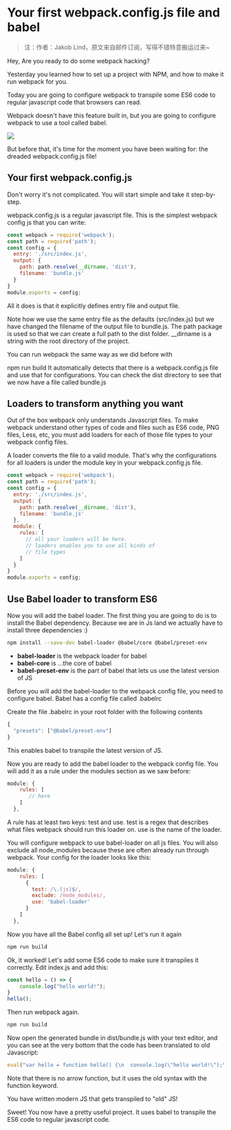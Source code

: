 # Your first webpack.config.js file and babel

> 注：作者：Jakob Lind，原文来自邮件订阅，写得不错特意搬运过来~

Hey,
Are you ready to do some webpack hacking?

Yesterday you learned how to set up a project with NPM, and how to make it run webpack for you.

Today you are going to configure webpack to transpile some ES6 code to regular javascript code that browsers can read.

Webpack doesn't have this feature built in, but you are going to configure webpack to use a tool called babel.

![](https://i.loli.net/2019/05/12/5cd841b718cee.jpg)

But before that, it's time for the moment you have been waiting for: the dreaded webpack.config.js file!

## Your first webpack.config.js

Don't worry it's not complicated. You will start simple and take it step-by-step.

webpack.config.js is a regular javascript file. This is the simplest webpack config js that you can write:

```js
const webpack = require('webpack');
const path = require('path');
const config = {
  entry: './src/index.js',
  output: {
    path: path.resolve(__dirname, 'dist'),
    filename: 'bundle.js'
  }
}
module.exports = config;
```

All it does is that it explicitly defines entry file and output file.

Note how we use the same entry file as the defaults (src/index.js) but we have changed the filename of the output file to bundle.js. The path package is used so that we can create a full path to the dist folder. __dirname is a string with the root directory of the project.

You can run webpack the same way as we did before with

npm run build
It automatically detects that there is a webpack.config.js file and use that for configurations. You can check the dist directory to see that we now have a file called bundle.js

## Loaders to transform anything you want

Out of the box webpack only understands Javascript files. To make webpack understand other types of code and files such as ES6 code, PNG files, Less, etc, you must add loaders for each of those file types to your webpack config files.

A loader converts the file to a valid module. That's why the configurations for all loaders is under the module key in your webpack.config.js file.

```js
const webpack = require('webpack');
const path = require('path');
const config = {
  entry: './src/index.js',
  output: {
    path: path.resolve(__dirname, 'dist'),
    filename: 'bundle.js'
  },
  module: {
    rules: [
      // all your loaders will be here.
      // loaders enables you to use all kinds of
      // file types
    ]
  }
}
module.exports = config;
```

## Use Babel loader to transform ES6

Now you will add the babel loader. The first thing you are going to do is to install the Babel dependency. Because we are in Js land we actually have to install three dependencies :)

```sh
npm install --save-dev babel-loader @babel/core @babel/preset-env
```

* **babel-loader** is the webpack loader for babel
* **babel-core** is ...the core of babel
* **babel-preset-env** is the part of babel that lets us use the latest version of JS

Before you will add the babel-loader to the webpack config file, you need to configure babel. Babel has a config file called .babelrc

Create the file .babelrc in your root folder with the following contents

```js
{
  "presets": ["@babel/preset-env"]
}
```

This enables babel to transpile the latest version of JS.

Now you are ready to add the babel loader to the webpack config file. You will add it as a rule under the modules section as we saw before:

```js
module: {
    rules: [
       // here
    ]
  },
```

A rule has at least two keys: test and use. test is a regex that describes what files webpack should run this loader on. use is the name of the loader.

You will configure webpack to use babel-loader on all js files. You will also exclude all node_modules because these are often already run through webpack. Your config for the loader looks like this:

```js
module: {
    rules: [
      {
        test: /\.(js)$/,
        exclude: /node_modules/,
        use: 'babel-loader'
      }
    ]
  },
```

Now you have all the Babel config all set up! Let's run it again

```sh
npm run build
```

Ok, it worked! Let's add some ES6 code to make sure it transpiles it correctly. Edit index.js and add this:

```js
const hello = () => {
    console.log("hello world!");
}
hello();
```

Then run webpack again.

```sh
npm run build
```

Now open the generated bundle in dist/bundle.js with your text editor, and you can see at the very bottom that the code has been translated to old Javascript:

```js
eval("var hello = function hello() {\n  console.log(\"hello world!\");\n};\n\nhello();\n\n//# sourceURL=webpack:///./src/index.js?");
```

Note that there is no arrow function, but it uses the old syntax with the function keyword.

You have written modern JS that gets transpiled to "old" JS!

Sweet! You now have a pretty useful project. It uses babel to transpile the ES6 code to regular javascript code.